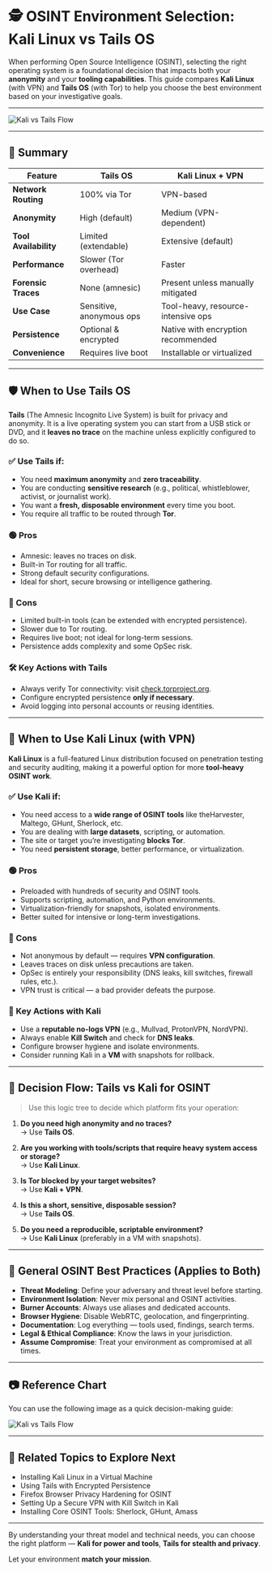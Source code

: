 
# 🕵️ OSINT Environment Selection: Kali Linux vs Tails OS

When performing Open Source Intelligence (OSINT), selecting the right operating system is a foundational decision that impacts both your **anonymity** and your **tooling capabilities**. This guide compares **Kali Linux** (with VPN) and **Tails OS** (with Tor) to help you choose the best environment based on your investigative goals.

---

![Kali vs Tails Flow](flow_kali_VS_Tail%20(1).png)

---

## 🧠 Summary

| Feature                      | **Tails OS**                        | **Kali Linux + VPN**                |
|-----------------------------|-------------------------------------|-------------------------------------|
| **Network Routing**         | 100% via Tor                        | VPN-based                           |
| **Anonymity**               | High (default)                      | Medium (VPN-dependent)              |
| **Tool Availability**       | Limited (extendable)                | Extensive (default)                 |
| **Performance**             | Slower (Tor overhead)               | Faster                              |
| **Forensic Traces**         | None (amnesic)                      | Present unless manually mitigated   |
| **Use Case**                | Sensitive, anonymous ops            | Tool-heavy, resource-intensive ops  |
| **Persistence**             | Optional & encrypted                | Native with encryption recommended  |
| **Convenience**             | Requires live boot                  | Installable or virtualized          |

---

## 🛡️ When to Use **Tails OS**

**Tails** (The Amnesic Incognito Live System) is built for privacy and anonymity. It is a live operating system you can start from a USB stick or DVD, and it **leaves no trace** on the machine unless explicitly configured to do so.

### ✅ Use Tails if:

- You need **maximum anonymity** and **zero traceability**.
- You are conducting **sensitive research** (e.g., political, whistleblower, activist, or journalist work).
- You want a **fresh, disposable environment** every time you boot.
- You require all traffic to be routed through **Tor**.

### 🟢 Pros

- Amnesic: leaves no traces on disk.
- Built-in Tor routing for all traffic.
- Strong default security configurations.
- Ideal for short, secure browsing or intelligence gathering.

### 🔴 Cons

- Limited built-in tools (can be extended with encrypted persistence).
- Slower due to Tor routing.
- Requires live boot; not ideal for long-term sessions.
- Persistence adds complexity and some OpSec risk.

### 🛠️ Key Actions with Tails

- Always verify Tor connectivity: visit [check.torproject.org](https://check.torproject.org).
- Configure encrypted persistence **only if necessary**.
- Avoid logging into personal accounts or reusing identities.

---

## 🧰 When to Use **Kali Linux (with VPN)**

**Kali Linux** is a full-featured Linux distribution focused on penetration testing and security auditing, making it a powerful option for more **tool-heavy OSINT work**.

### ✅ Use Kali if:

- You need access to a **wide range of OSINT tools** like theHarvester, Maltego, GHunt, Sherlock, etc.
- You are dealing with **large datasets**, scripting, or automation.
- The site or target you’re investigating **blocks Tor**.
- You need **persistent storage**, better performance, or virtualization.

### 🟢 Pros

- Preloaded with hundreds of security and OSINT tools.
- Supports scripting, automation, and Python environments.
- Virtualization-friendly for snapshots, isolated environments.
- Better suited for intensive or long-term investigations.

### 🔴 Cons

- Not anonymous by default — requires **VPN configuration**.
- Leaves traces on disk unless precautions are taken.
- OpSec is entirely your responsibility (DNS leaks, kill switches, firewall rules, etc.).
- VPN trust is critical — a bad provider defeats the purpose.

### 🔐 Key Actions with Kali

- Use a **reputable no-logs VPN** (e.g., Mullvad, ProtonVPN, NordVPN).
- Always enable **Kill Switch** and check for **DNS leaks**.
- Configure browser hygiene and isolate environments.
- Consider running Kali in a **VM** with snapshots for rollback.

---

## 🔄 Decision Flow: Tails vs Kali for OSINT

> Use this logic tree to decide which platform fits your operation:

1. **Do you need high anonymity and no traces?**  
   → Use **Tails OS**.

2. **Are you working with tools/scripts that require heavy system access or storage?**  
   → Use **Kali Linux**.

3. **Is Tor blocked by your target websites?**  
   → Use **Kali + VPN**.

4. **Is this a short, sensitive, disposable session?**  
   → Use **Tails OS**.

5. **Do you need a reproducible, scriptable environment?**  
   → Use **Kali Linux** (preferably in a VM with snapshots).

---

## 🔐 General OSINT Best Practices (Applies to Both)

- **Threat Modeling**: Define your adversary and threat level before starting.
- **Environment Isolation**: Never mix personal and OSINT activities.
- **Burner Accounts**: Always use aliases and dedicated accounts.
- **Browser Hygiene**: Disable WebRTC, geolocation, and fingerprinting.
- **Documentation**: Log everything — tools used, findings, search terms.
- **Legal & Ethical Compliance**: Know the laws in your jurisdiction.
- **Assume Compromise**: Treat your environment as compromised at all times.

---

## 📷 Reference Chart

You can use the following image as a quick decision-making guide:

![Kali vs Tails Flow](flow_kali_VS_Tail%20(1).png)

---

## 📎 Related Topics to Explore Next

- Installing Kali Linux in a Virtual Machine
- Using Tails with Encrypted Persistence
- Firefox Browser Privacy Hardening for OSINT
- Setting Up a Secure VPN with Kill Switch in Kali
- Installing Core OSINT Tools: Sherlock, GHunt, Amass

---

By understanding your threat model and technical needs, you can choose the right platform — **Kali for power and tools**, **Tails for stealth and privacy**.

Let your environment **match your mission**.
